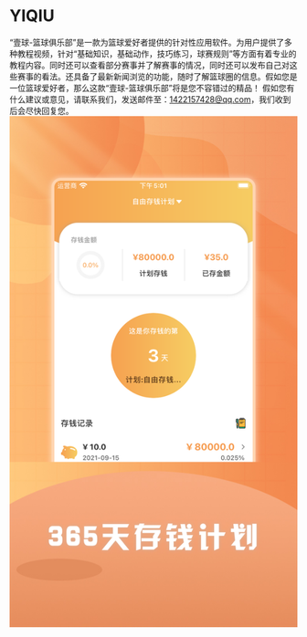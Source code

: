 # YIQIU
“壹球-篮球俱乐部”是一款为篮球爱好者提供的针对性应用软件。为用户提供了多种教程视频，针对“基础知识，基础动作，技巧练习，球赛规则”等方面有着专业的教程内容。同时还可以查看部分赛事并了解赛事的情况，同时还可以发布自己对这些赛事的看法。还具备了最新新闻浏览的功能，随时了解篮球圈的信息。假如您是一位篮球爱好者，那么这款“壹球-篮球俱乐部”将是您不容错过的精品！
假如您有什么建议或意见，请联系我们，发送邮件至：1422157428@qq.com，我们收到后会尽快回复您。
![Image text](https://github.com/qinfendezhou/365Days/blob/main/%E4%B8%8A%E6%9E%B6/1.png)
